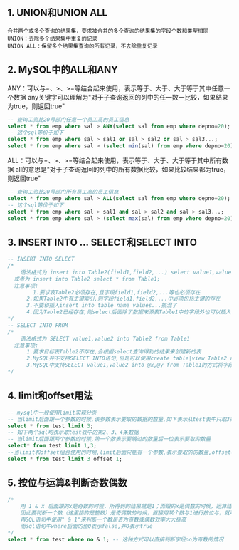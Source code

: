 ## 1. UNION和UNION ALL
    合并两个或多个查询的结果集，要求被合并的多个查询的结果集的字段个数和类型相同
    UNION：去除多个结果集中重复的记录
    UNION ALL：保留多个结果集查询的所有记录，不去除重复记录

## 2. MySQL中的ALL和ANY
ANY：可以与=、>、>=等结合起来使用，表示等于、大于、大于等于其中任意一个数据
any关键字可以理解为"对于子查询返回的列中的任一数一比较，如果结果为true，则返回true"
~~~sql
-- 查询工资比20号部门任意一个员工高的员工信息
select * from emp where sal > ANY(select sal from emp where depno=20);
-- 这个sql等价于如下
select * from emp where sal > sal1 or sal > sal2 or sal > sal3...;
select * from emp where sal > (select min(sal) from emp where depno=20);
~~~
ALL：可以与=、>、>=等结合起来使用，表示等于、大于、大于等于其中所有数据
all的意思是"对于子查询返回的列中的所有数据比较，如果比较结果都为true，则返回true"
~~~sql
-- 查询工资比20号部门所有员工高的员工信息
select * from emp where sal > ALL(select sal from emp where depno=20);
-- 这个sql等价于如下
select * from emp where sal > sal1 and sal > sal2 and sal > sal3...;
select * from emp where sal > (select max(sal) from emp where depno=20);
~~~

## 3. INSERT INTO ... SELECT和SELECT INTO
~~~sql
-- INSERT INTO SELECT
/*
	语法格式为 insert into Table2(field1,field2,...) select value1,value2,... from Table1;
  或者为 insert into Table2 select * from Table1;
  注意事项:
  		1.要求表Table2必须存在,且字段field1,field2,...等也必须存在
      2.如果Table2中有主键索引,则字段field1,field2,...中必须包括主键的存在
      3.不要和插入insert into table_name values...搞混了
      4.因为Table2已经存在,则select后面除了数据来源表Table1中的字段外也可以插入常量
*/
-- SELECT INTO FROM
/*
	语法格式为 SELECT value1,value2 into Table2 from Table1
  注意事项:
  	  1.要求目标表Table2不存在,会根据select查询得到的结果来创建新的表
      2.MySQL并不支持SELECT INTO语句,但是可以使用create table|view Table2 as select * from Table1;的方式达到同样的效果
      3.MySQL中支持SELECT value1,value2 into @x,@y from Table1的方式将字段的值存储到变量@x和@y中
*/
~~~

## 4. limit和offset用法
~~~sql
-- mysql中一般使用limit实现分页
-- 当limit后面跟一个参数的时候,该参数表示要取的数据的数量,如下表示从test表中只取3条数据
select * from test limit 3;
-- 如下两个sql均表示取test表中的第2、3、4条数据
-- 当limit后面跟两个参数的时候,第一个数表示要跳过的数量后一位表示要取的数量
select* from test limit 1,3;
--当limit和offset组合使用的时候,limit后面只能有一个参数,表示要取的的数量,offset表示要跳过的数量
select * from test limit 3 offset 1;
~~~

## 5. 按位与运算&判断奇数偶数
~~~sql
/*
    用 1 & x 后面跟的x是奇数的时候，所得到的结果就是1；而跟的x是偶数的时候，运算结果就是 0
    因此要判断一个数（这里指的是整数）是奇偶数的时候，直接用某个数与1进行按位与，就可以得到结果
    再SQL语句中使用" & 1"来判断一个数是否为奇数或偶数效率大大提高
    而sql语句中where后面的值0表示false,非0表示true
*/
select * from test where no & 1; -- 这种方式可以直接判断字段no为奇数的情况
~~~
